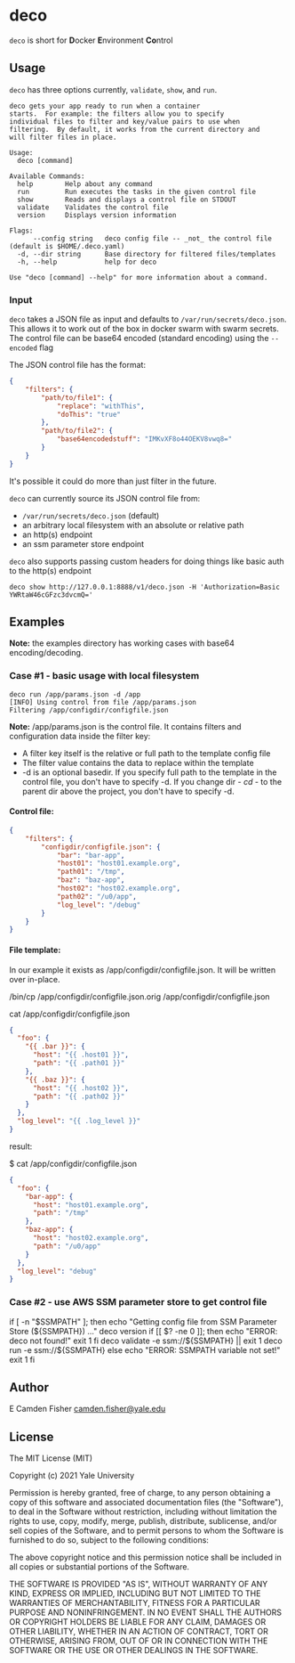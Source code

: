 # deco

`deco` is short for **D**ocker **E**nvironment **Co**ntrol

## Usage

`deco` has three options currently, `validate`, `show`, and `run`.

```text
deco gets your app ready to run when a container
starts.  For example: the filters allow you to specify
individual files to filter and key/value pairs to use when
filtering.  By default, it works from the current directory and
will filter files in place.

Usage:
  deco [command]

Available Commands:
  help        Help about any command
  run         Run executes the tasks in the given control file
  show        Reads and displays a control file on STDOUT
  validate    Validates the control file
  version     Displays version information

Flags:
      --config string   deco config file -- _not_ the control file (default is $HOME/.deco.yaml)
  -d, --dir string      Base directory for filtered files/templates
  -h, --help            help for deco

Use "deco [command] --help" for more information about a command.
```

### Input

`deco` takes a JSON file as input and defaults to `/var/run/secrets/deco.json`.  This allows it to work
out of the box in docker swarm with swarm secrets.  The control file can be base64 encoded (standard encoding)
using the `--encoded` flag

The JSON control file has the format:

```JSON
{
    "filters": {
        "path/to/file1": {
            "replace": "withThis",
            "doThis": "true"
        },
        "path/to/file2": {
            "base64encodedstuff": "IMKvXF8o44OEKV8vwq8="
        }
    }
}
```

It's possible it could do more than just filter in the future.

`deco` can currently source its JSON control file from:

- `/var/run/secrets/deco.json` (default)
- an arbitrary local filesystem with an absolute or relative path
- an http(s) endpoint
- an ssm parameter store endpoint

`deco` also supports passing custom headers for doing things like basic auth to the http(s) endpoint

`deco show http://127.0.0.1:8888/v1/deco.json -H 'Authorization=Basic YWRtaW46cGFzc3dvcmQ='`

## Examples

**Note:** the examples directory has working cases with base64 encoding/decoding.

### Case #1 - basic usage with local filesystem

```
deco run /app/params.json -d /app
[INFO] Using control from file /app/params.json
Filtering /app/configdir/configfile.json
```

**Note:** /app/params.json is the control file.  It contains filters and configuration data inside the filter key:
  - A filter key itself is the relative or full path to the template config file
  - The filter value contains the data to replace within the template
  - -d is an optional basedir.  If you specify full path to the template in the control file, you don't have to specify -d.  If you change dir - _cd_ - to the parent dir above the project, you don't have to specify -d.

#### Control file:

```JSON
{
    "filters": {
        "configdir/configfile.json": {
            "bar": "bar-app",
            "host01": "host01.example.org",
            "path01": "/tmp",
            "baz": "baz-app",
            "host02": "host02.example.org",
            "path02": "/u0/app",
            "log_level": "/debug"
        }
    }
}
```

#### File template:

In our example it exists as /app/configdir/configfile.json.  It will be written over in-place.

/bin/cp /app/configdir/configfile.json.orig /app/configdir/configfile.json

cat /app/configdir/configfile.json

```JSON
{
  "foo": {
    "{{ .bar }}": {
      "host": "{{ .host01 }}",
      "path": "{{ .path01 }}"
    },
    "{{ .baz }}": {
      "host": "{{ .host02 }}",
      "path": "{{ .path02 }}"
    }
  },
  "log_level": "{{ .log_level }}"
}
```

result:

$ cat /app/configdir/configfile.json                                        

```JSON
{ 
  "foo": {
    "bar-app": {
      "host": "host01.example.org",
      "path": "/tmp"
    },
    "baz-app": {
      "host": "host02.example.org",
      "path": "/u0/app"
    }
  },
  "log_level": "debug"
}
```

### Case #2 - use AWS SSM parameter store to get control file

if [ -n "$SSMPATH" ]; then
  echo "Getting config file from SSM Parameter Store (${SSMPATH}) ..."
  deco version
  if [[ $? -ne 0 ]]; then
    echo "ERROR: deco not found!"
    exit 1
  fi
  deco validate -e ssm://${SSMPATH} || exit 1
  deco run -e ssm://${SSMPATH}
else
  echo "ERROR: SSMPATH variable not set!"
  exit 1
fi

## Author

E Camden Fisher <camden.fisher@yale.edu>

## License

The MIT License (MIT)

Copyright (c) 2021 Yale University

Permission is hereby granted, free of charge, to any person obtaining a copy
of this software and associated documentation files (the "Software"), to deal
in the Software without restriction, including without limitation the rights
to use, copy, modify, merge, publish, distribute, sublicense, and/or sell
copies of the Software, and to permit persons to whom the Software is
furnished to do so, subject to the following conditions:

The above copyright notice and this permission notice shall be included in
all copies or substantial portions of the Software.

THE SOFTWARE IS PROVIDED "AS IS", WITHOUT WARRANTY OF ANY KIND, EXPRESS OR
IMPLIED, INCLUDING BUT NOT LIMITED TO THE WARRANTIES OF MERCHANTABILITY,
FITNESS FOR A PARTICULAR PURPOSE AND NONINFRINGEMENT. IN NO EVENT SHALL THE
AUTHORS OR COPYRIGHT HOLDERS BE LIABLE FOR ANY CLAIM, DAMAGES OR OTHER
LIABILITY, WHETHER IN AN ACTION OF CONTRACT, TORT OR OTHERWISE, ARISING FROM,
OUT OF OR IN CONNECTION WITH THE SOFTWARE OR THE USE OR OTHER DEALINGS IN
THE SOFTWARE.
